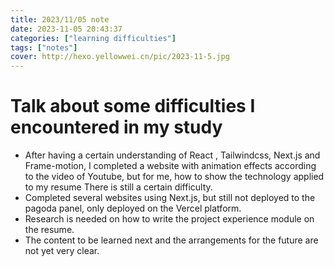 ```yaml
---
title: 2023/11/05 note
date: 2023-11-05 20:43:37
categories: ["learning difficulties"]
tags: ["notes"]
cover: http://hexo.yellowwei.cn/pic/2023-11-5.jpg
---
```


# Talk about some difficulties I encountered in my study

- After having a certain understanding of React , Tailwindcss, Next.js and Frame-motion, I completed a website with animation effects according to the video of Youtube, but for me, how to show the technology applied to my resume There is still a certain difficulty.
- Completed several websites using Next.js, but still not deployed to the pagoda panel, only deployed on the Vercel platform.
- Research is needed on how to write the project experience module on the resume.
- The content to be learned next and the arrangements for the future are not yet very clear.
